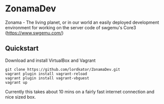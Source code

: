 # ZonamaDev

Zonama - The living planet, or in our world an easily deployed development environment for working on the server code of swgemu's Core3 (https://www.swgemu.com/)

## Quickstart

Download and install VirtualBox and Vagrant

```
git clone https://github.com/lordkator/ZonamaDev.git
vagrant plugin install vagrant-reload
vagrant plugin install vagrant-vbguest
vagrant up
```

Currently this takes about 10 mins on a fairly fast internet connection and nice sized box.

